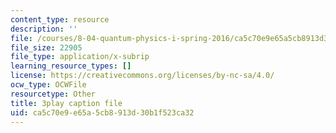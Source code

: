 ```yaml
---
content_type: resource
description: ''
file: /courses/8-04-quantum-physics-i-spring-2016/ca5c70e9e65a5cb8913d30b1f523ca32_7q32Wnm4dEw.vtt
file_size: 22905
file_type: application/x-subrip
learning_resource_types: []
license: https://creativecommons.org/licenses/by-nc-sa/4.0/
ocw_type: OCWFile
resourcetype: Other
title: 3play caption file
uid: ca5c70e9-e65a-5cb8-913d-30b1f523ca32
---
```

